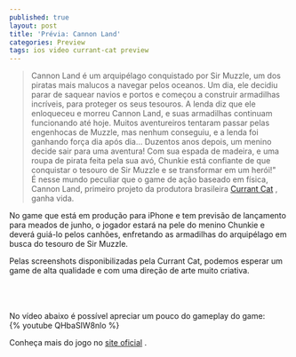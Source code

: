```yaml
---
published: true
layout: post
title: 'Prévia: Cannon Land'
categories: Preview
tags: ios video currant-cat preview
---
```

> Cannon Land &#233; um arquip&#233;lago conquistado por Sir Muzzle, um dos piratas mais malucos a navegar pelos oceanos. Um dia, ele decidiu parar de saquear navios e portos e come&#231;ou a construir armadilhas incr&#237;veis, para proteger os seus tesouros. A lenda diz que ele enloqueceu e morreu Cannon Land, e suas armadilhas continuam funcionando at&#233; hoje. Muitos aventureiros tentaram passar pelas engenhocas de Muzzle, mas nenhum conseguiu, e a lenda foi ganhando for&#231;a dia ap&#243;s dia...
> Duzentos anos depois, um menino decide sair para uma aventura! Com sua espada de madeira, e uma roupa de pirata feita pela sua av&#243;, Chunkie est&#225; confiante de que conquistar o tesouro de Sir Muzzle e se transformar em um her&#243;i!&quot;
> <br />
&#201; nesse mundo peculiar que o game de a&#231;&#227;o baseado em f&#237;sica, Cannon Land, primeiro projeto da produtora brasileira <a href="http://www.currantcat.com" target="_blank">Currant Cat</a>
, ganha vida.
 

 
No game que est&#225; em produ&#231;&#227;o para iPhone e tem previs&#227;o de lan&#231;amento para meados de junho, o jogador estar&#225; na pele do menino Chunkie e dever&#225; gui&#225;-lo pelos canh&#245;es, enfretando as armadilhas do arquip&#233;lago em busca do tesouro de Sir Muzzle.
 

 
Pelas screenshots disponibilizadas pela Currant Cat, podemos esperar um game de alta qualidade e com uma dire&#231;&#227;o de arte muito criativa.
<div><br />

<br />
<br />
No v&#237;deo abaixo &#233; poss&#237;vel apreciar um pouco do gameplay do game:

<br />
{% youtube QHbaSIW8nlo %}
 
Conhe&#231;a mais do jogo no <a href="http://www.currantcat.com/cannonland" target="_blank">site oficial</a>
.
